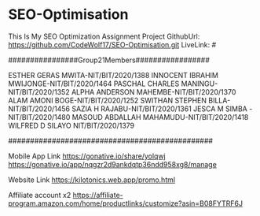 # SEO-Optimisation

This Is My SEO Optimization Assignment Project 
GithubUrl: https://github.com/CodeWolf17/SEO-Optimisation.git
LiveLink: #

################Group21Members#################

ESTHER GERAS MWITA-NIT/BIT/2020/1388
INNOCENT IBRAHIM MWIJONGE-NIT/BIT/2020/1464
PASCHAL CHARLES MANINGU-NIT/BIT/2020/1352
ALPHA ANDERSON MAHEMBE-NIT/BIT/2020/1370
ALAM AMONI BOGE-NIT/BIT/2020/1252
SWITHAN STEPHEN BILLA-NIT/BIT/2020/1456
SAZIA  H  RAJABU-NIT/BIT/2020/1361
JESCA M SIMBA -NIT/BIT/2020/1480
MASOUD ABDALLAH MAHAMUDU-NIT/BIT/2020/1418
WILFRED D SILAYO NIT/BIT/2020/1379

###############################################

Mobile App Link 
https://gonative.io/share/yolqwj
https://gonative.io/app/nqgzr2d9ankdqtp36ndd958xg8/manage

Website Link
https://kilotonics.web.app/promo.html

Affiliate account
x2
https://affiliate-program.amazon.com/home/productlinks/customize?asin=B08FYTRF6J